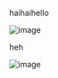 haihaihello

![image](https://github.com/user-attachments/assets/1522c328-fd0b-477a-9e12-a7713739e107)

heh

![image](https://github.com/user-attachments/assets/001b7a6c-66a6-49eb-919d-e06226027a91)
